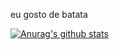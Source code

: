 eu gosto de batata

[![Anurag's github stats](https://github-readme-stats.vercel.app/api?username=GabrielGabriel197&count_private=true&theme=radical)](https://github.com/anuraghazra/github-readme-stats)
